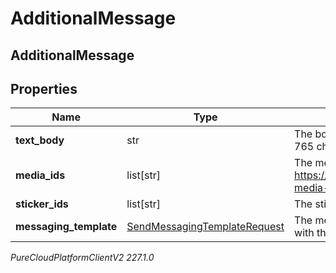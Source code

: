 # AdditionalMessage

## AdditionalMessage

## Properties

|Name | Type | Description | Notes|
|------------ | ------------- | ------------- | -------------|
| **text_body** | str | The body of the text message.  Maximum character counts are: SMS - 765 characters, other channels - 2000 characters. | |
| **media_ids** | list[str] | The media ids associated with the text message. See https://developer.genesys.cloud/api/rest/v2/conversations/messaging-media-upload for example usage. | [optional] |
| **sticker_ids** | list[str] | The sticker ids associated with the text message. | [optional] |
| **messaging_template** | [SendMessagingTemplateRequest](SendMessagingTemplateRequest) | The messaging template use to send a predefined canned response with the message | [optional] |



_PureCloudPlatformClientV2 227.1.0_

